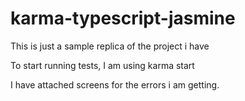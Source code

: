 # karma-typescript-jasmine


This is just a sample replica of the project i have

To start running tests, I am using
karma start

I have attached screens for the errors i am getting.
